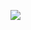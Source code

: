 ![](https://media.discordapp.net/attachments/726644071233224738/1203501950625128468/4a7050b16f2c66b165453c14ba0aaa0f.jpg?ex=65d15389&is=65bede89&hm=d4efc891956e130a144b360c98740442efd7004b3cbcca74fd2b3fe03e76fd84&)
